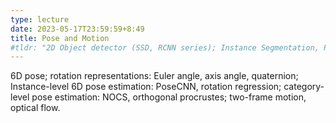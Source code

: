 ```yaml
---
type: lecture
date: 2023-05-17T23:59:59+8:49
title: Pose and Motion
#tldr: "2D Object detector (SSD, RCNN series); Instance Segmentation, Panoptic Segmentation; 3D object detection and instance segmentation"
---
```

6D pose; rotation representations: Euler angle, axis angle, quaternion; Instance-level 6D pose estimation: PoseCNN, rotation regression; category-level pose estimation: NOCS, orthogonal procrustes; two-frame motion, optical flow.